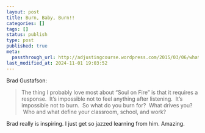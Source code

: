 ```yaml
---
layout: post
title: Burn, Baby, Burn!!
categories: []
tags: []
status: publish
type: post
published: true
meta:
  passthrough_url: http://adjustingcourse.wordpress.com/2015/03/06/what-do-you-burn-for/
last_modified_at: 2024-11-01 19:03:52
---
```


Brad Gustafson:


>The thing I probably love most about “Soul on Fire” is that it requires a response.  It’s impossible not to feel anything after listening.  It’s impossible not to burn.  So what do you burn for?  What drives you?  Who and what define your classroom, school, and work?



Brad really is inspiring. I just get so jazzed learning from him. Amazing.
